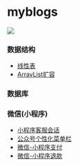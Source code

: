 # myblogs

 
<img src="https://qiniu.epipe.cn/picture/blogs.jpg"/> 
<br/>
 

### 数据结构
- [线性表](https://coderpwh.com/2018/10/05/xianxingbiao/)
- [ArrayList扩容](https://coderpwh.com/2018/10/18/ArrayList/)


### 数据库


### 微信(小程序)
- [小程序客服会话](https://coderpwh.com/2019/04/10/xiaochengxukehuhuihua/)
- [公众号个性化菜单栏](https://coderpwh.com/2019/04/14/gongzhonghaocaidanlan/)
- [微信-小程序支付](https://coderpwh.com/2019/05/15/wx-pay/)
- [微信-小程序退款](https://coderpwh.com/2019/05/19/wx-returen-money/)
